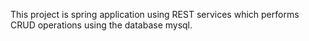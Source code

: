 This project is spring application using REST services which performs CRUD operations using the database mysql.
